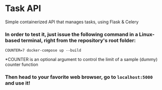 # Task API

Simple containerized API that manages tasks, using Flask &amp; Celery

### In order to test it, just issue the following command in a Linux-based terminal, right from the repository's root folder:

```console
COUNTER=7 docker-compose up --build
```
*COUNTER is an optional argument to control the limit of a sample (dummy) counter function

### Then head to your favorite web browser, go to ```localhost:5000``` and use it!


